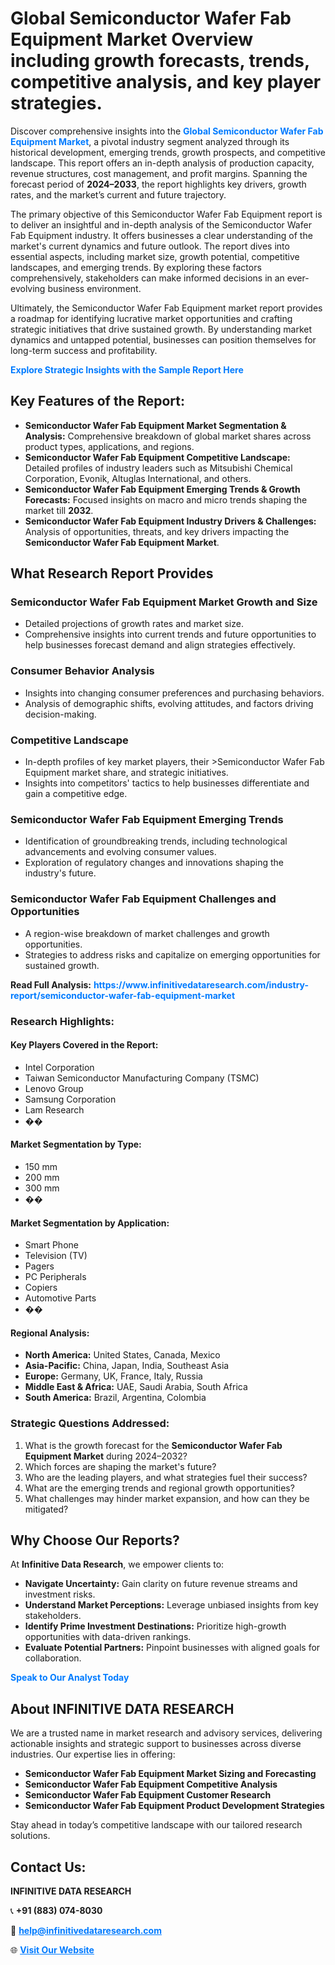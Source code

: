 <h1>Global Semiconductor Wafer Fab Equipment Market Overview including growth forecasts, trends, competitive analysis, and key player strategies.</h1>
<p>
Discover comprehensive insights into the 
<a href="https://www.infinitivedataresearch.com/industry-report/semiconductor-wafer-fab-equipment-market" rel="dofollow" style="color: #007BFF; text-decoration: none;"><strong>Global Semiconductor Wafer Fab Equipment Market</strong></a>, a pivotal industry segment analyzed through its historical development, emerging trends, growth prospects, and competitive landscape. This report offers an in-depth analysis of production capacity, revenue structures, cost management, and profit margins. Spanning the forecast period of <strong>2024–2033</strong>, the report highlights key drivers, growth rates, and the market’s current and future trajectory.
</p>
<p>
The primary objective of this Semiconductor Wafer Fab Equipment report is to deliver an insightful and in-depth analysis of the Semiconductor Wafer Fab Equipment industry. It offers businesses a clear understanding of the market's current dynamics and future outlook. The report dives into essential aspects, including market size, growth potential, competitive landscapes, and emerging trends. By exploring these factors comprehensively, stakeholders can make informed decisions in an ever-evolving business environment.
</p>
<p>
Ultimately, the Semiconductor Wafer Fab Equipment market report provides a roadmap for identifying lucrative market opportunities and crafting strategic initiatives that drive sustained growth. By understanding market dynamics and untapped potential, businesses can position themselves for long-term success and profitability.
</p>
<p>
<a href="https://www.infinitivedataresearch.com/request-sample/reportId=108438" style="color: #007BFF; text-decoration: none;"><strong>Explore Strategic Insights with the Sample Report Here</strong></a>
</p>

<h2>Key Features of the Report:</h2>
<ul>
<li><strong>Semiconductor Wafer Fab Equipment Market Segmentation & Analysis:</strong> Comprehensive breakdown of global market shares across product types, applications, and regions.</li>
<li><strong>Semiconductor Wafer Fab Equipment Competitive Landscape:</strong> Detailed profiles of industry leaders such as Mitsubishi Chemical Corporation, Evonik, Altuglas International, and others.</li>
<li><strong>Semiconductor Wafer Fab Equipment Emerging Trends & Growth Forecasts:</strong> Focused insights on macro and micro trends shaping the market till <strong>2032</strong>.</li>
<li><strong>Semiconductor Wafer Fab Equipment Industry Drivers & Challenges:</strong> Analysis of opportunities, threats, and key drivers impacting the <strong>Semiconductor Wafer Fab Equipment Market</strong>.</li>
</ul>

<h2>What Research Report Provides</h2>
<h3>Semiconductor Wafer Fab Equipment Market Growth and Size</h3>
<ul>
<li>Detailed projections of growth rates and market size.</li>
<li>Comprehensive insights into current trends and future opportunities to help businesses forecast demand and align strategies effectively.</li>
</ul>

<h3>Consumer Behavior Analysis</h3>
<ul>
<li>Insights into changing consumer preferences and purchasing behaviors.</li>
<li>Analysis of demographic shifts, evolving attitudes, and factors driving decision-making.</li>
</ul>

<h3>Competitive Landscape</h3>
<ul>
<li>In-depth profiles of key market players, their >Semiconductor Wafer Fab Equipment market share, and strategic initiatives.</li>
<li>Insights into competitors' tactics to help businesses differentiate and gain a competitive edge.</li>
</ul>

<h3>Semiconductor Wafer Fab Equipment Emerging Trends</h3>
<ul>
<li>Identification of groundbreaking trends, including technological advancements and evolving consumer values.</li>
<li>Exploration of regulatory changes and innovations shaping the industry's future.</li>
</ul>

<h3>Semiconductor Wafer Fab Equipment Challenges and Opportunities</h3>
<ul>
<li>A region-wise breakdown of market challenges and growth opportunities.</li>
<li>Strategies to address risks and capitalize on emerging opportunities for sustained growth.</li>
</ul>
<p><strong>Read Full Analysis:</strong> <a href="https://www.infinitivedataresearch.com/industry-report/semiconductor-wafer-fab-equipment-market" rel="dofollow" style="color: #007BFF; text-decoration: none;"><strong>https://www.infinitivedataresearch.com/industry-report/semiconductor-wafer-fab-equipment-market</strong></a></p>
<h3>Research Highlights:</h3>
<h4>Key Players Covered in the Report:</h4>
<ul><li>Intel Corporation</li><li>Taiwan Semiconductor Manufacturing Company (TSMC)</li><li>Lenovo Group</li><li>Samsung Corporation</li><li>Lam Research</li><li>��</li></ul>
<h4>Market Segmentation by Type:</h4>
<ul><li>150 mm</li><li>200 mm</li><li>300 mm</li><li>��</li></ul>
<h4>Market Segmentation by Application:</h4>
<ul><li>Smart Phone</li><li>Television (TV)</li><li>Pagers</li><li>PC Peripherals</li><li>Copiers</li><li>Automotive Parts</li><li>��</li></ul>

<h4>Regional Analysis:</h4>
<ul>
<li><strong>North America:</strong> United States, Canada, Mexico</li>
<li><strong>Asia-Pacific:</strong> China, Japan, India, Southeast Asia</li>
<li><strong>Europe:</strong> Germany, UK, France, Italy, Russia</li>
<li><strong>Middle East & Africa:</strong> UAE, Saudi Arabia, South Africa</li>
<li><strong>South America:</strong> Brazil, Argentina, Colombia</li>
</ul>

<h3>Strategic Questions Addressed:</h3>
<ol>
<li>What is the growth forecast for the <strong>Semiconductor Wafer Fab Equipment Market</strong> during 2024–2032?</li>
<li>Which forces are shaping the market's future?</li>
<li>Who are the leading players, and what strategies fuel their success?</li>
<li>What are the emerging trends and regional growth opportunities?</li>
<li>What challenges may hinder market expansion, and how can they be mitigated?</li>
</ol>

<h2>Why Choose Our Reports?</h2>
<p>At <strong>Infinitive Data Research</strong>, we empower clients to:</p>
<ul>
<li><strong>Navigate Uncertainty:</strong> Gain clarity on future revenue streams and investment risks.</li>
<li><strong>Understand Market Perceptions:</strong> Leverage unbiased insights from key stakeholders.</li>
<li><strong>Identify Prime Investment Destinations:</strong> Prioritize high-growth opportunities with data-driven rankings.</li>
<li><strong>Evaluate Potential Partners:</strong> Pinpoint businesses with aligned goals for collaboration.</li>
</ul>
<p><a href="https://www.infinitivedataresearch.com/industry-report/semiconductor-wafer-fab-equipment-market" rel="dofollow" style="color: #007BFF; text-decoration: none;"><strong>Speak to Our Analyst Today</strong></a></p>

<h2>About INFINITIVE DATA RESEARCH</h2>
<p>We are a trusted name in market research and advisory services, delivering actionable insights and strategic support to businesses across diverse industries. Our expertise lies in offering:</p>
<ul>
<li><strong>Semiconductor Wafer Fab Equipment Market Sizing and Forecasting</strong></li>
<li><strong>Semiconductor Wafer Fab Equipment Competitive Analysis</strong></li>
<li><strong>Semiconductor Wafer Fab Equipment Customer Research</strong></li>
<li><strong>Semiconductor Wafer Fab Equipment Product Development Strategies</strong></li>
</ul>
<p>Stay ahead in today’s competitive landscape with our tailored research solutions.</p>

<h2>Contact Us:</h2>
<p><strong>INFINITIVE DATA RESEARCH</strong></p>
<p>📞 <strong>+91 (883) 074-8030</strong></p>
<p>📧 <strong><a href="mailto:help@infinitivedataresearch.com" style="color: #007BFF;">help@infinitivedataresearch.com</a></strong></p>
<p>🌐 <strong><a href="https://www.infinitivedataresearch.com" rel="dofollow" style="color: #007BFF;">Visit Our Website</a></strong></p>
